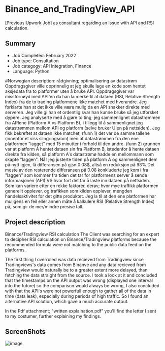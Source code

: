 # Binance_and_TradingView_API
[Previous Upwork Job] as consultant regarding an Issue with API and RSI calculation. 


## Summary
- Job Completed:  February 2022
- Job type:				Consultation 
- Job categogy:		API integration, Finance
- Language:				Python


#Norwegian description:
rådgivning; optimalisering av datastrøm
Oppdragsgiver ville opprinnelig at jeg skulle lage en kode som hentet aksjedata fra to platformer uten å bruke API. Oppdragsgiver var missfornøyd med API'en da han la merke til at dataen (RSI, Relative Strength Index) fra de to trading platformene ikke matchet med hverandre. Jeg forklarte han at det ikke ville være mulig da en API snakker direkte med serveren. Jeg ville gi han et ordentlig svar han kunne bruke så jeg utforsket dypere. Jeg analyserte med å gjøre to ting; jeg sammenlignet datastrømmen fra APIene (Platform A vs Platform B), i tillegg til å sammenlignet jeg datastrømmen mellom API og platform (selve bruker UIen på nettsiden). Jeg fikk bekreftet at dataen ikke matchet, (funn 1) det var de samme tallene (innenfor et viss slingringsrom) men at datastrømmen fra den ene platformen "lagget" med 15 minutter i forhold til den andre. (funn 2) grunnen var at platform A hentet dataen sin fra Platform B, istedenfor å hente dataen direkte fra kilden, så platform A's datastrømø hadde en mellommann som skapte "laggen". Når jeg justerte tiden på platform A og sammenlignet dem på nytt igjen, lå differansen på gjsn 0.08$, altså en reduksjon på 93%.Det meste av den resterende differansen på 0.08 konkluderte jeg kom i fra "laggen" som kommer fra tiden det tar for platformens server å sende informasjonen (API) VS hvor fort det tar å laste inn dataen på nettsiden. Som kan variere etter en rekke faktorer, derav; hvor mye traffikk platformen generellt opplever, og trafikken som kilden opplever, mengden handelsaktivitet for det gitte produktet.  Jeg la til at den ene platformen har muligens en feil eller annen måte å kalkulere RSI (Relative Strength Index) på, som gir de mer/mindre presise tall. 




## Project description
Binance/Tradingview RSI calculation
The Client was searching for an expert to decipher RSI calculation on Binance/Tradingview platforms because the recommended formula were not matching to the public data feed on the platforms.

The first thing I overruled was data recieved from Tradingview since Tradingviews's data comes from Binanve and any data recieved from Tradingview would naturally be to a greater extent more delayed, than fetching the data straight from the source. 
I took a look at it and concluded that the timestamps on the API output was wrong (displayed one interval into the future) so the comparison would always be wrong, I also concluded with that the API's were not powerfull enough to gather all of the data in time (data leak), especially during periods of high traffic.
So I found an alternative API solution, which gave a much accurate output.

In the Pdf attachment; "written explaination.pdf" you'll find the letter I sent to my costumer, further explaining my findings. 


## ScreenShots
![image](https://user-images.githubusercontent.com/97392841/174435658-2b6bc390-cbdc-4767-a6b0-2f33568c9e03.png)

